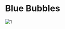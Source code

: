 # Blue Bubbles

![1](https://github.com/llapuras/ProcessingDraw/blob/master/generativeArt/block002/block002.gif)

